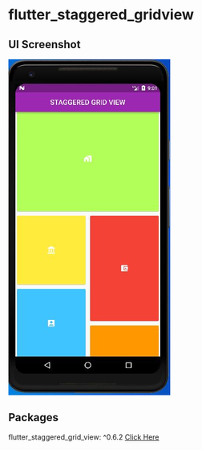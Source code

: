 # flutter_staggered_gridview

## UI Screenshot

![](screenshots/Capture2.JPG)

## Packages

flutter_staggered_grid_view: ^0.6.2 [Click Here](https://pub.dev/packages/flutter_staggered_grid_view)
